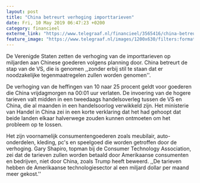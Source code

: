 ```yaml
---
layout: post
title: "China betreurt verhoging importtarieven"
date: Fri, 10 May 2019 06:47:23 +0200
category: financieel
externe_link: "https://www.telegraaf.nl/financieel/3565416/china-betreurt-verhoging-importtarieven"
feature_image: "https://www.telegraaf.nl/images/1200x630/filters:format(jpeg):quality(80)/cdn-kiosk-api.telegraaf.nl/bf1425ea-72e1-11e9-b1c7-02d2fb1aa1d7.jpg"
---
```


<p class="intro">De Verenigde Staten zetten de verhoging van de importtarieven op miljarden aan Chinese goederen volgens planning door. China betreurt de stap van de VS, die is genomen ,,zonder erbij stil te staan dat er noodzakelijke tegenmaatregelen zullen worden genomen''.</p> <p>De verhoging van de heffingen van 10 naar 25 procent geldt voor goederen die China vrijdagmorgen na 00:01 uur verlaten. De invoering van de hogere tarieven valt midden in een tweedaags handelsoverleg tussen de VS en China, die al maanden in een handelsoorlog verwikkeld zijn. Het ministerie van Handel in China zei in een korte verklaring dat het had gehoopt dat beide landen elkaar halverwege zouden kunnen ontmoeten om het probleem op te lossen.</p><p>Het zijn voornamelijk consumentengoederen zoals meubilair, auto-onderdelen, kleding, pc's en speelgoed die worden getroffen door de verhoging. Gary Shapiro, topman bij de Consumer Technology Association, zei dat de tarieven zullen worden betaald door Amerikaanse consumenten en bedrijven, niet door China, zoals Trump heeft beweerd. ,,De tarieven hebben de Amerikaanse technologiesector al een miljard dollar per maand meer gekost.''</p>
